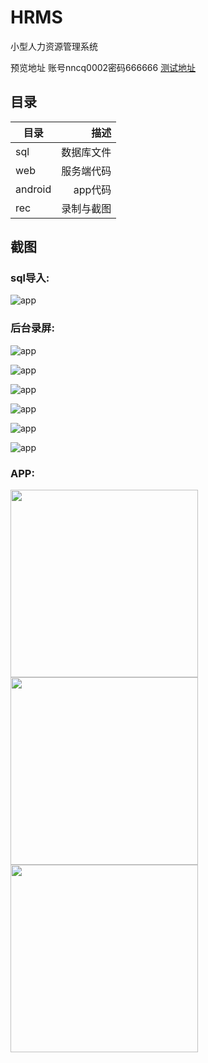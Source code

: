 # HRMS
小型人力资源管理系统


预览地址 账号nncq0002密码666666
[测试地址](http://www.chinahg.top/hrms)

## 目录
| 目录       | 描述     |
| --------   | -----:  | 
| sql        |  数据库文件  | 
| web        |  服务端代码   | 
| android    |  app代码  |  
| rec        |  录制与截图  |  

## 截图
###  sql导入:
![app](https://github.com/conesat/HRMS/blob/master/rec/SQL.gif)

###  后台录屏:
![app](https://github.com/conesat/HRMS/blob/master/rec/REC0.gif)

![app](https://github.com/conesat/HRMS/blob/master/rec/REC2.gif)

![app](https://github.com/conesat/HRMS/blob/master/rec/REC3.gif)

![app](https://github.com/conesat/HRMS/blob/master/rec/REC5.gif)

![app](https://github.com/conesat/HRMS/blob/master/rec/REC6.gif)

![app](https://github.com/conesat/HRMS/blob/master/rec/REC7.gif)


###  APP:
<img src='https://github.com/conesat/HRMS/blob/master/rec/app1.jpg' width="300">
<img src='https://github.com/conesat/HRMS/blob/master/rec/app2.jpg' width="300">
<img src='https://github.com/conesat/HRMS/blob/master/rec/app3.jpg' width="300">
